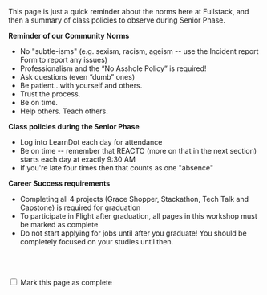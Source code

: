 This page is just a quick reminder about the norms here at Fullstack, and then a summary of class policies to observe during Senior Phase.

__Reminder of our Community Norms__

- No "subtle-isms" (e.g. sexism, racism, ageism --  use the Incident report Form to report any issues)
- Professionalism and the “No Asshole Policy” is required!
- Ask questions (even “dumb” ones)
- Be patient...with yourself and others.
- Trust the process.
- Be on time.
- Help others. Teach others. 


__Class policies during the Senior Phase__

- Log into LearnDot each day for attendance
- Be on time -- remember that REACTO (more on that in the next section) starts each day at exactly 9:30 AM
- If you're late four times then that counts as one "absence"

__Career Success requirements__

- Completing all 4 projects (Grace Shopper, Stackathon, Tech Talk and Capstone) is required for graduation
- To participate in Flight after graduation, all pages in this workshop must be marked as complete
- Do not start applying for jobs until after you graduate!  You should be completely focused on your studies until then.

<br><br>

<script>
$(document).ready(function () {
  var actionId = angular.element('#checks').scope().action._id;
  function _getCheck (n) {
    var stored = localStorage.getItem(actionId + '_checkmark_' + n);
    if (!stored) return false;
    return stored == 'complete' ? true : false;
  }
  function _setCheck (n, bool) {
    var toStore;
    if (bool) toStore = 'complete';
    else toStore = 'incomplete';
    localStorage.setItem(actionId + '_checkmark_' + n, toStore);
  }
  $('[type="checkbox"]')
  .each(function (idx, elem) {
    var $elem = $(elem);
    $elem.prop('checked', _getCheck(idx));
    $elem.on('change', function () {
      _setCheck(idx, $elem.prop('checked'));
    });
  });
});
</script>

<p id="checks" class="list-reset career-success-checkbox">
  <div>
    <input type="checkbox">
    <span>Mark this page as complete</span>
  </div>
</p>